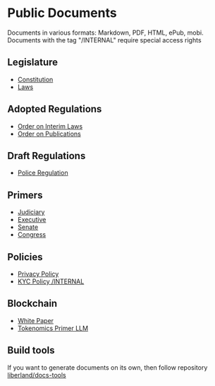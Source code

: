 # Public Documents

Documents in various formats: Markdown, PDF, HTML, ePub, mobi. Documents with the tag "/INTERNAL" require special access rights

## Legislature
- [Constitution](https://github.com/liberland/constitution/blob/master/Constitution.md)
- [Laws](https://github.com/liberland/laws)

## Adopted Regulations
- [Order on Interim Laws](https://github.com/liberland/docs/blob/master/regulations/in%20force/orders/order-on-interim-laws.md)
- [Order on Publications](https://github.com/liberland/docs/blob/master/regulations/in%20force/orders/order-on-publication.md) 

## Draft Regulations
- [Police Regulation](https://github.com/liberland/docs/blob/master/regulations/drafts/police-regulation.md)

## Primers
- [Judiciary](https://github.com/liberland/docs/blob/master/primers/judiciary.md)
- [Executive](https://github.com/liberland/docs/blob/master/primers/executive.md)
- [Senate](https://github.com/liberland/docs/blob/master/primers/senate.md)
- [Congress](https://github.com/liberland/docs/blob/master/primers/congress.md)

## Policies
- [Privacy Policy](https://github.com/liberland/docs/blob/master/policies/in%20force/justice/privacy-policy.md)
- [KYC Policy /INTERNAL](https://github.com/liberland/docs/blob/master/policies/in%20force/justice/privacy-policy.md)

## Blockchain
- [White Paper](https://docs.google.com/document/d/1k7olGjAg_Lv9lA5SisujRLYEcduplHvo8ObwzBwFcHg/edit)
- [Tokenomics Primer LLM](https://docs.google.com/document/d/1LGZN10PxvlcDDr77e6Knyq3AWt1r-YINIzYdhDz7CK4/edit#)

## Build tools

If you want to generate documents on its own, then follow repository [liberland/docs-tools](https://github.com/liberland/docs-tools)
